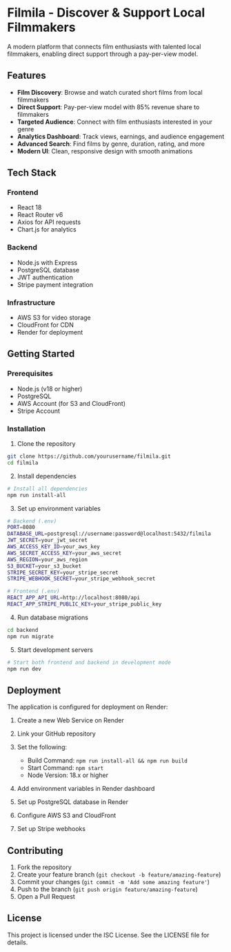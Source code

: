 # Filmila - Discover & Support Local Filmmakers

A modern platform that connects film enthusiasts with talented local filmmakers, enabling direct support through a pay-per-view model.

## Features

- **Film Discovery**: Browse and watch curated short films from local filmmakers
- **Direct Support**: Pay-per-view model with 85% revenue share to filmmakers
- **Targeted Audience**: Connect with film enthusiasts interested in your genre
- **Analytics Dashboard**: Track views, earnings, and audience engagement
- **Advanced Search**: Find films by genre, duration, rating, and more
- **Modern UI**: Clean, responsive design with smooth animations

## Tech Stack

### Frontend
- React 18
- React Router v6
- Axios for API requests
- Chart.js for analytics

### Backend
- Node.js with Express
- PostgreSQL database
- JWT authentication
- Stripe payment integration

### Infrastructure
- AWS S3 for video storage
- CloudFront for CDN
- Render for deployment

## Getting Started

### Prerequisites
- Node.js (v18 or higher)
- PostgreSQL
- AWS Account (for S3 and CloudFront)
- Stripe Account

### Installation

1. Clone the repository
```bash
git clone https://github.com/yourusername/filmila.git
cd filmila
```

2. Install dependencies
```bash
# Install all dependencies
npm run install-all
```

3. Set up environment variables
```bash
# Backend (.env)
PORT=8080
DATABASE_URL=postgresql://username:password@localhost:5432/filmila
JWT_SECRET=your_jwt_secret
AWS_ACCESS_KEY_ID=your_aws_key
AWS_SECRET_ACCESS_KEY=your_aws_secret
AWS_REGION=your_aws_region
S3_BUCKET=your_s3_bucket
STRIPE_SECRET_KEY=your_stripe_secret
STRIPE_WEBHOOK_SECRET=your_stripe_webhook_secret

# Frontend (.env)
REACT_APP_API_URL=http://localhost:8080/api
REACT_APP_STRIPE_PUBLIC_KEY=your_stripe_public_key
```

4. Run database migrations
```bash
cd backend
npm run migrate
```

5. Start development servers
```bash
# Start both frontend and backend in development mode
npm run dev
```

## Deployment

The application is configured for deployment on Render:

1. Create a new Web Service on Render
2. Link your GitHub repository
3. Set the following:
   - Build Command: `npm run install-all && npm run build`
   - Start Command: `npm start`
   - Node Version: 18.x or higher

4. Add environment variables in Render dashboard
5. Set up PostgreSQL database in Render
6. Configure AWS S3 and CloudFront
7. Set up Stripe webhooks

## Contributing

1. Fork the repository
2. Create your feature branch (`git checkout -b feature/amazing-feature`)
3. Commit your changes (`git commit -m 'Add some amazing feature'`)
4. Push to the branch (`git push origin feature/amazing-feature`)
5. Open a Pull Request

## License

This project is licensed under the ISC License. See the LICENSE file for details.
